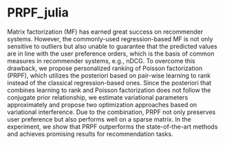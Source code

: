 # PRPF_julia

Matrix factorization (MF) has earned great success on recommender systems. However, the commonly-used regression-based MF is not only sensitive to outliers but also unable to guarantee that the predicted values are in line with the user preference orders, which is the basis of common measures in recommender systems, e.g., nDCG. To overcome this drawback, we propose personalized ranking of Poisson factorization (PRPF), which utilizes the posteriori based on pair-wise learning to rank instead of the classical regression-based ones. Since the posteriori that combines learning to rank and Poisson factorization does not follow the conjugate prior relationship, we estimate variational parameters approximately and propose two optimization approaches based on variational interference. Due to the combination, PRPF not only preserves user preference but also performs well on a sparse matrix. In the experiment, we show that PRPF outperforms the state-of-the-art methods and achieves promising results for recommendation tasks.
